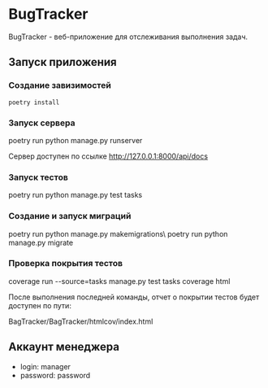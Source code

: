 # BugTracker

BugTracker - веб-приложение для отслеживания выполнения задач.

## Запуск приложения

### Создание завизимостей
```
poetry install
```
### Запуск сервера

poetry run python manage.py runserver

Сервер доступен по ссылке http://127.0.0.1:8000/api/docs

### Запуск тестов

poetry run python manage.py test tasks

### Создание и запуск миграций

poetry run python manage.py makemigrations\\
poetry run python manage.py migrate

### Проверка покрытия тестов

coverage run --source=tasks manage.py test tasks
coverage html

После выполнения последней команды, отчет о покрытии тестов будет доступен по пути:

BagTracker/BagTracker/htmlcov/index.html

## Аккаунт менеджера
- login: manager
- password: password
